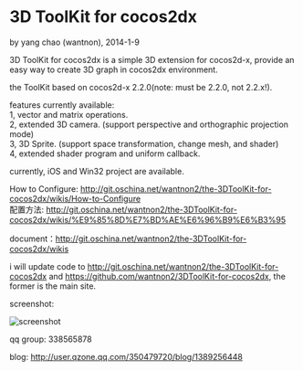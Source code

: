 3D ToolKit for cocos2dx
==========
by yang chao (wantnon), 2014-1-9  

3D ToolKit for cocos2dx is a simple 3D extension for cocos2d-x, provide an easy way to create 3D graph in cocos2dx environment.  
  
the ToolKit based on cocos2d-x 2.2.0(note: must be 2.2.0, not 2.2.x!).
   
features currently available:  
1, vector and matrix operations.  
2, extended 3D camera. (support perspective and orthographic projection mode)  
3, 3D Sprite. (support space transformation, change mesh, and shader)   
4, extended shader program and uniform callback.  
   
currently, iOS and Win32 project are available.  
  
How to Configure: http://git.oschina.net/wantnon2/the-3DToolKit-for-cocos2dx/wikis/How-to-Configure  
配置方法: http://git.oschina.net/wantnon2/the-3DToolKit-for-cocos2dx/wikis/%E9%85%8D%E7%BD%AE%E6%96%B9%E6%B3%95  
  
document：http://git.oschina.net/wantnon2/the-3DToolKit-for-cocos2dx/wikis  
  
i will update code to http://git.oschina.net/wantnon2/the-3DToolKit-for-cocos2dx and https://github.com/wantnon2/3DToolKit-for-cocos2dx, the former is the main site.  
  
screenshot:    
  
![screenshot](http://git.oschina.net/wantnon2/the-3DToolKit-for-cocos2dx/raw/master/screenshots/test1.png)  
  
qq group: 338565878   
  
blog: http://user.qzone.qq.com/350479720/blog/1389256448